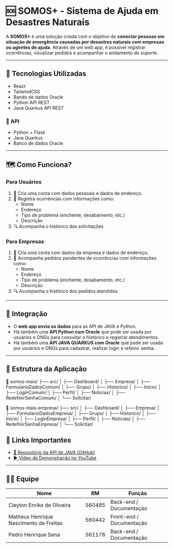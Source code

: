 # 🆘 SOMOS+ - Sistema de Ajuda em Desastres Naturais

A **SOMOS+** é uma solução criada com o objetivo de **conectar pessoas em situação de emergência causadas por desastres naturais com empresas ou agentes de ajuda**. Através de um web app, é possível registrar ocorrências, visualizar pedidos e acompanhar o andamento do suporte.

---

## 🧩 Tecnologias Utilizadas

- React
- TailwindCSS
- Bando de dados Oracle
- Python API REST
- Java Quarkus API REST


### 🧠 API
- Python + Flask
- Java Quarkus
- Banco de dados Oracle

---

## 🗺️ Como Funciona?

### Para Usuários 
1. 📝 Cria uma conta com dados pessoais e dados de endereço.
2. 🚨 Registra ocorrências com informações como:
   - Nome
   - Endereço
   - Tipo de problema (enchente, desabamento, etc.)
   - Descrição
3. 🔍 Acompanha o histórico das solicitações

### Para Empresas
1. 📝 Cria uma conta com dados da empresa e dados de endereço.
2. 🚨 Acompanha pedidos pendentes de ocorrências com informações como:
   - Nome
   - Endereço
   - Tipo de problema (enchente, desabamento, etc.)
   - Descrição
3. 🔍 Acompanha o histórico dos pedidos atendidos

---

## 🔄 Integração

- O **web app envia os dados** para as API de JAVA e Python.
- Há também uma **API Python com Oracle** que pode ser usada por usuários e ONGs para consultar o histórico e registrar atendimentos.
- Há também uma **API JAVA QUARKUS com Oracle** que pode ser usada por usuários e ONGs para cadastrar, realizar login e refeinir senha.

---

## 🔧 Estrutura da Aplicação

📁 somos-mais/
├── src/
│ ├── Dashboard/
│ ├── Empresa/
│ ├── FormularioDadosComum/
│ ├── Grupo/
│ ├── Historico/
│ ├── Inicio/
│ ├── LoginComum/
│ ├── Perfil/
│ ├── Noticias/
│ ├── RedefinirSenhaComum/
│ └── Solicitar/

📁 somos-mais-empresa/
├── src/
│ ├── Dashboard/
│ ├── Empresa/
│ ├── FormularioDadosEmpresa/
│ ├── Grupo/
│ ├── Historico/
│ ├── Inicio/
│ ├── LoginEmpresa/
│ ├── Perfil/
│ ├── Noticias/
│ ├── RedefinirSenhaEmpresa/
│ └── Solicitar/


## 🔗 Links Importantes

- [📂 Repositório da API de JAVA (GitHub)](https://github.com/seu-repo/storm-safety)
- [▶️ Vídeo de Demonstração no YouTube](https://youtube.com/seu-video)

---

## 👨‍💻 Equipe

| Nome                                   | RM      | Função                     |
|----------------------------------------|---------|----------------------------|
| Cleyton Enrike de Oliveira             | 560485  | Back-end / Documentação    |
| Matheus Henrique Nascimento de Freitas | 560442  | Front-end / Documentação   |
| Pedro Henrique Sena                    | 561178  | Back-end / Documentação    |
